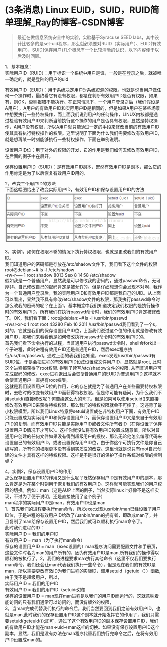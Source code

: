 
# (3条消息) Linux EUID，SUID，RUID简单理解_Ray的博客-CSDN博客

> 最近在做信息系统安全中的实验，实验基于Syracuse SEED labs，其中设计比较多的是set-uid程序，那么就必须要对RUID（实际用户）、EUID(有效用户)、SUID(保存用户)几个概念有一个比较清晰的认识，以下内容便于以后及时回顾。

1，基本概念：  
实际用户ID（RUID）：用于标识一个系统中用户是谁，一般是在登录之后，就被唯一确定的，就是登陆的用户的uid

有效用户ID（EUID）：用于系统决定用户对系统资源的权限。也就是说当用户做任何一个操作时，最终看它有没有权限，都是在判断有效用户ID是否有权限，如果有，则OK，否则报错不能执行。在正常情况下，一个用户登录之后（我们假设是A用户），A用户的有效用户ID和实际用户ID是相同的，但是如果A用户在某些场景中想要执行一些特权操作，而上面我们说到用户的任何操作，LINUX内核都是通过检验有效用户ID来判断当前执行这个操作的用户是否具有权限，显然是特权操作，A用户没有权限，所以A用户就只能通过一定的手段来修改当前的有效用户ID使其具有执行特权操作的权限。这里说明了下面为什么我们需要修改有效用户ID，就是想再某一时刻能够执行一些特权操作。下面在举例说明。

设置用户ID位：用于对外的权限的开发，它的作用是我们如何去修改有效用户ID，在后面的例子中在展开。

保存设置用户ID（SUID）：是有效用户ID副本，既然有效用户ID是副本，那么它的作用肯定是为了以后恢复有效用户ID用的。

2，改变三个用户ID的方法  
下面这幅图给出了改变实际用户ID，有效用户ID和保存设置用户ID的方法  
![这里写图片描述](assets/1614996305-72541531081ea3641e379f0f2f6448ea.png)

3，实例1，如何在权限不够的情况下执行特权权限，也就是更改我们的有效用户ID。  
我们知道用户的密码都是存放在/etc/shadow文件下，我们看下这个文件的权限root@debian:~# ls -l /etc/shadow  
\-rw-r—– 1 root shadow 8013 Sep 8 14:58 /etc/shadow  
假如我是一个普通用户，显然我是可以修改我的密码的，通过passwd命令，无可厚非。自己修改自己的密码肯定是被允许的。但是仔细想想你会发现不对啊，我作为一个普通用户登录后，我的实际用户ID和有效用户ID都是我自己的UID。从上面可以看出，显然我不具有修改/etc/shadow文件的权限，那我执行passwd命令时怎么改我的密码的呢？在上面1，基本概念中我们知道决定我们权限的是执行操作时的有效用户ID，所有我们在执行passwd命令时，我们的有效用户ID肯定被修改了。OK，我们看下面：root@debian:~# ls -l /usr/bin/passwd  
\-rwsr-xr-x 1 root root 43280 Feb 16 2011 /usr/bin/passwd我们看到了一个s，对的，它就是我们的保存设置用户ID位，上面我们说过这个位的作用就是修改有效用户ID，那我们来看看他是如何修改执行passwd命令时的有效用户ID的。  
首先我们看下命令执行的过程，当普通用户执行passwd命令时，shell会fork出一个子进程，此时进程有效用户ID还是普通用户ID，然后exec程序执行/usr/bin/passwd。通过上面的表我们会知道，exec发现/usr/bin/passwd有SUID位，于是会把进程的有效用户ID设成设置成文件用户ID，显然就是root, 此时这个进程都获得了root权限, 得到了读写/etc/shadow文件的权限, 从而普通用户可完成密码的修改。exec进程退出后会恢复普通用户的EUID为普通用户ID.这样就不会使普通用户一直拥有root权限。  
这就是我们设置用户ID位的作用，它的存在就是为了普通用户在某些需要特权权限时，去临时的改变有效用户ID而获得特权权限。但是你可能有疑问，为什么我们不用setuid()直接修改呢？何苦绕这么大的弯子。但是如果可以使用setuid()来直接修改有效用户ID来获得特权权限，那么我们的特权权限就会不可控了。这违背了最小权限模型。所以我们Linux特意将setuid设置成在非特权用户下面，有效用户ID只能设置成为实际用户ID和保存设置用户ID，而保存设置用户ID又是来自于有效用户ID的复制，而有效用户ID只能是实际用户ID或者文件所有者ID（在你设置了保存设置用户ID情况下才可以）。这样你就没法将有效用户ID设置成随意值，所以对普通用户创建的任何文件如果没有得到超级用户的授权，那么无论他怎么编写代码来设置自己的有效用户ID，或者设置保存用户ID位，由于你这个可执行文件是你自己编写的，所有你的权限更本没有得到实质性的改变。这里也就是说只有root自己创建的文件才具有这样的特权权限。这样是不是很好的保护了操作系统对权限的控制呢？

4，实例2，保存设置用户ID的作用  
那么保存设置用户ID的作用又是什么呢？既然保存用户ID是有效用户ID的副本，那么肯定是为在某个时刻用于恢复我们的有效用户ID。这样就可能实现我们的用户权限的切换。例如：man（这是AUP上面的例子，当然实际linux上好像不是这样实现，不过为了便于说明，还是直接使用了这个例子）  
man程序的实际用户ID是man，有效用户ID也是man  
1、首先我们的进程要执行man命令，所以exec发现/usr/bin/man已经设置了用户ID位，于是进程的有效用户ID给改了/usr/bin/man的拥有者，即改成man了，并且复制了man给保存设置用户ID，然后我们就可以顺利执行man命令了。  
此时我们进程的ID：  
实际用户ID = 我们的用户ID  
有效用户ID = man（为了执行man命令）  
保存的设置用户ID = man（exec设置的）man程序访问需要配置文件和手册页，这些文件时名为man的用户所有的，因为有效用户ID是man,所有我们的操作得以顺利的被执行了。2，我们的进程要求man执行其他命令（这里不仅我们要执行man命令，我们还会让man代表我们执行一些命令），但是现在我们的有效ID是man，所以需要更改有效ID为我们进程的实际ID，调用setuid（getuid（））函数,由于我不是超级用户，所以，  
实际用户ID = 我们的用户ID  
有效用户ID = 我们的用户ID（setuid改的）  
保存的设置用户ID = man现在man进程是以我们的用户ID而运行的，这就意味着能访问的只有我们通常可以访问的，而没有额外的权限，  
3，当man完成代替我们执行的命令后，我们当然要回到我们之前有效用户ID，也就是man,此时我们的保存设置用户ID这个副本就开始发挥它的作用了，我们只需要setuid(geteuid());即可，通过了这个有效用户ID的副本保存设置用户ID，我们的有效用户ID才能在man->uid->man这样的切换。如果没有保存设置用户ID这个副本，显然，我们是没有办法在man程序代替我们执行完命令之后，在将有效用户ID设置成man的。